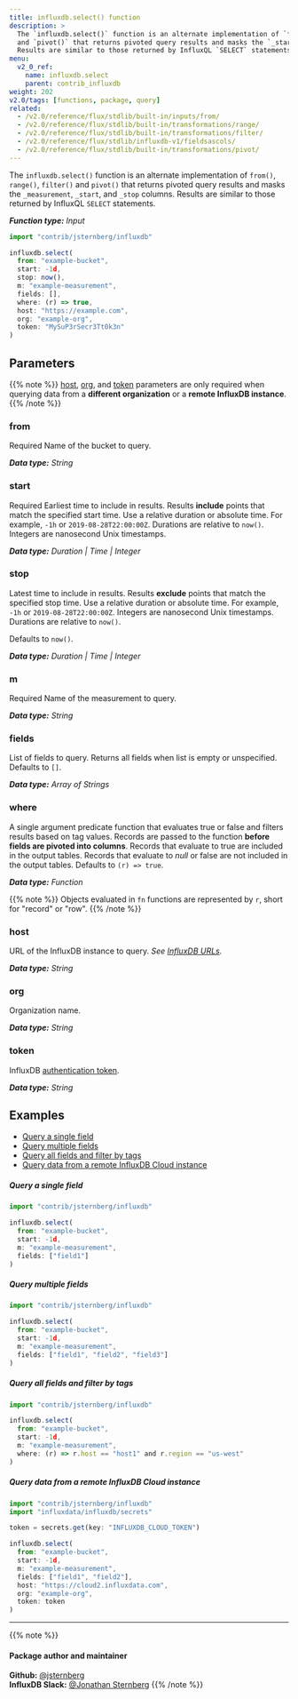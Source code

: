 ```yaml
---
title: influxdb.select() function
description: >
  The `influxdb.select()` function is an alternate implementation of `from()`, `range()`, `filter()`
  and `pivot()` that returns pivoted query results and masks the `_start` and `_stop` column
  Results are similar to those returned by InfluxQL `SELECT` statements.
menu:
  v2_0_ref:
    name: influxdb.select
    parent: contrib_influxdb
weight: 202
v2.0/tags: [functions, package, query]
related:
  - /v2.0/reference/flux/stdlib/built-in/inputs/from/
  - /v2.0/reference/flux/stdlib/built-in/transformations/range/
  - /v2.0/reference/flux/stdlib/built-in/transformations/filter/
  - /v2.0/reference/flux/stdlib/influxdb-v1/fieldsascols/
  - /v2.0/reference/flux/stdlib/built-in/transformations/pivot/
---
```


The `influxdb.select()` function is an alternate implementation of `from()`, `range()`, `filter()`
and `pivot()` that returns pivoted query results and masks the `_measurement`, `_start`, and `_stop` columns.
Results are similar to those returned by InfluxQL `SELECT` statements.

_**Function type:** Input_

```js
import "contrib/jsternberg/influxdb"

influxdb.select(
  from: "example-bucket",
  start: -1d,
  stop: now(),
  m: "example-measurement",
  fields: [],
  where: (r) => true,
  host: "https://example.com",
  org: "example-org",
  token: "MySuP3rSecr3Tt0k3n"
)
```

## Parameters

{{% note %}}
[host](#host), [org](#org), and [token](#token) parameters are only required when
querying data from a **different organization** or a **remote InfluxDB instance**.
{{% /note %}}

### from
<span class="req">Required</span> Name of the bucket to query.

_**Data type:** String_

### start
<span class="req">Required</span> Earliest time to include in results.
Results **include** points that match the specified start time.
Use a relative duration or absolute time.
For example, `-1h` or `2019-08-28T22:00:00Z`.
Durations are relative to `now()`.
Integers are nanosecond Unix timestamps.

_**Data type:** Duration | Time | Integer_

### stop
Latest time to include in results.
Results **exclude** points that match the specified stop time.
Use a relative duration or absolute time.
For example, `-1h` or `2019-08-28T22:00:00Z`.
Integers are nanosecond Unix timestamps.
Durations are relative to `now()`.

Defaults to `now()`.

_**Data type:** Duration | Time | Integer_

### m
<span class="req">Required</span> Name of the measurement to query.

_**Data type:** String_

### fields
List of fields to query.
Returns all fields when list is empty or unspecified.
Defaults to `[]`.

_**Data type:** Array of Strings_

### where
A single argument predicate function that evaluates true or false and filters results based on tag values.
Records are passed to the function **before fields are pivoted into columns**.
Records that evaluate to true are included in the output tables.
Records that evaluate to _null_ or false are not included in the output tables.
Defaults to `(r) => true`.

_**Data type:** Function_

{{% note %}}
Objects evaluated in `fn` functions are represented by `r`, short for "record" or "row".
{{% /note %}}

### host
URL of the InfluxDB instance to query.
_See [InfluxDB URLs](/v2.0/reference/urls/)._

_**Data type:** String_

### org
Organization name.

_**Data type:** String_

### token
InfluxDB [authentication token](/v2.0/security/tokens/).

_**Data type:** String_


## Examples

- [Query a single field](#query-a-single-field)
- [Query multiple fields](#query-multiple-fields)
- [Query all fields and filter by tags](#query-all-fields-and-filter-by-tags)
- [Query data from a remote InfluxDB Cloud instance](#query-data-from-a-remote-influxdb-cloud-instance)

##### Query a single field
```js
import "contrib/jsternberg/influxdb"

influxdb.select(
  from: "example-bucket",
  start: -1d,
  m: "example-measurement",
  fields: ["field1"]
)
```

##### Query multiple fields
```js
import "contrib/jsternberg/influxdb"

influxdb.select(
  from: "example-bucket",
  start: -1d,
  m: "example-measurement",
  fields: ["field1", "field2", "field3"]
)
```

##### Query all fields and filter by tags
```js
import "contrib/jsternberg/influxdb"

influxdb.select(
  from: "example-bucket",
  start: -1d,
  m: "example-measurement",
  where: (r) => r.host == "host1" and r.region == "us-west"
)
```

##### Query data from a remote InfluxDB Cloud instance
```js
import "contrib/jsternberg/influxdb"
import "influxdata/influxdb/secrets"

token = secrets.get(key: "INFLUXDB_CLOUD_TOKEN")

influxdb.select(
  from: "example-bucket",
  start: -1d,
  m: "example-measurement",
  fields: ["field1", "field2"],
  host: "https://cloud2.influxdata.com",
  org: "example-org",
  token: token
)
```

---

{{% note %}}
#### Package author and maintainer
**Github:** [@jsternberg](https://github.com/jsternberg)  
**InfluxDB Slack:** [@Jonathan Sternberg](https://influxdata.com/slack)
{{% /note %}}
